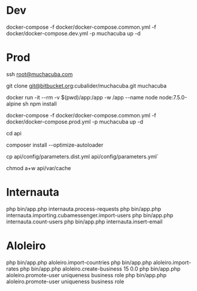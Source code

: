 # Dev

docker-compose -f docker/docker-compose.common.yml -f docker/docker-compose.dev.yml -p muchacuba up -d

# Prod

ssh root@muchacuba.com

git clone git@bitbucket.org:cubalider/muchacuba.git muchacuba

docker run -it --rm -v $(pwd)/app:/app -w /app --name node node:7.5.0-alpine sh
npm install

docker-compose -f docker/docker-compose.common.yml -f docker/docker-compose.prod.yml -p muchacuba up -d

cd api

composer install --optimize-autoloader

cp api/config/parameters.dist.yml api/config/parameters.yml`

chmod a+w api/var/cache

# Internauta

php bin/app.php internauta.process-requests
php bin/app.php internauta.importing.cubamessenger.import-users
php bin/app.php internauta.count-users
php bin/app.php internauta.insert-email

# Aloleiro

php bin/app.php aloleiro.import-countries
php bin/app.php aloleiro.import-rates
php bin/app.php aloleiro.create-business 15 0.0
php bin/app.php aloleiro.promote-user uniqueness business role
php bin/app.php aloleiro.promote-user uniqueness business role